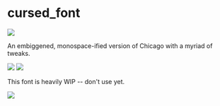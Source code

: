 # cursed_font

![](sdemo.png)

An embiggened, monospace-ified version of Chicago with a myriad of tweaks.

![](vim.png)
![](weechat.png)

This font is heavily WIP -- don't use yet.

![](scrot.png)
